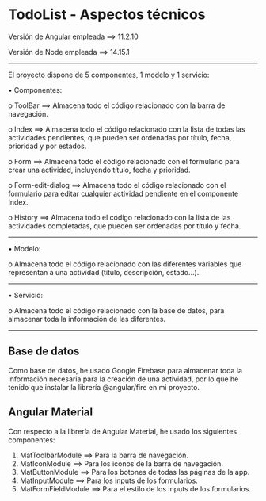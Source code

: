 # TodoList - Aspectos técnicos

Versión de Angular empleada ==> 11.2.10

Versión de Node empleada ==> 14.15.1

-----------------------------------------------------------------------------------
El proyecto dispone de 5 componentes, 1 modelo y 1 servicio:

  •	Componentes:

   o	ToolBar ==> Almacena todo el código relacionado con la barra de navegación.

   o	Index ==> Almacena todo el código relacionado con la lista de todas las actividades pendientes, que pueden ser ordenadas por título, fecha, prioridad y por estados.

   o	Form ==> Almacena todo el código relacionado con el formulario para crear una actividad, incluyendo título, fecha y prioridad.

   o	Form-edit-dialog ==> Almacena todo el código relacionado con el formulario para editar cualquier actividad pendiente en el componente Index.

   o	History ==> Almacena todo el código relacionado con la lista de las actividades completadas, que pueden ser ordenadas por título y fecha.

----------------------------------------------------------------------------
  
  •	Modelo:

   o	Almacena todo el código relacionado con las diferentes variables que representan a una actividad (título, descripción, estado…).

  ----------------------------------------------------------------------------
  
  •	Servicio:

   o	Almacena todo el código relacionado con la base de datos, para almacenar toda la información de las diferentes.

----------------------------------------------------------------------------

## Base de datos
Como base de datos, he usado Google Firebase para almacenar toda la información necesaria para la creación de una actividad, 
por lo que he tenido que instalar la librería @angular/fire en mi proyecto.


## Angular Material
Con respecto a la librería de Angular Material, he usado los siguientes componentes:

1.	MatToolbarModule ==> Para la barra de navegación.
2.	MatIconModule ==> Para los iconos de la barra de navegación.
3.	MatButtonModule ==> Para los botones de todas las páginas de la app.
4.	MatInputModule ==> Para los inputs de los formularios.
5.	MatFormFieldModule ==> Para el estilo de los inputs de los formularios.
